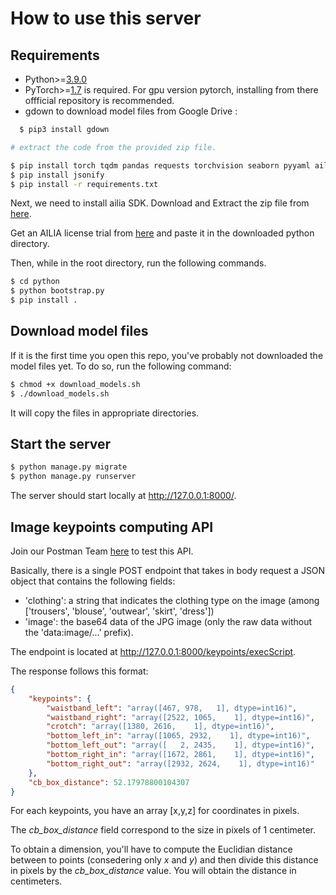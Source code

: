 # How to use this server

## Requirements

- Python>=[3.9.0](https://www.python.org/)
- PyTorch>=[1.7](https://pytorch.org/get-started/locally/) is required. For gpu version pytorch, installing from there offficial repository is recommended.
- gdown to download model files from Google Drive :
```bash
  $ pip3 install gdown
```

```bash
# extract the code from the provided zip file.

$ pip install torch tqdm pandas requests torchvision seaborn pyyaml ailia
$ pip install jsonify
$ pip install -r requirements.txt
```

Next, we need to install ailia SDK. Download and Extract the zip file from [here](https://drive.google.com/file/d/1XOUILHyoekz4nBnISGt6J8FREFjzInFP/view?usp=share_link). 

Get an AILIA license trial from [here](https://axinc.jp/en/trial/) and paste it in the downloaded python directory.

Then, while in the root directory, run the following commands.

```bash
$ cd python
$ python bootstrap.py
$ pip install .
```

## Download model files

If it is the first time you open this repo, you've probably not downloaded the model files yet.
To do so, run the following command:

```bash
$ chmod +x download_models.sh
$ ./download_models.sh
```

It will copy the files in appropriate directories.

## Start the server

```bash
$ python manage.py migrate
$ python manage.py runserver
```

The server should start locally at http://127.0.0.1:8000/.

## Image keypoints computing API

Join our Postman Team [here](https://app.getpostman.com/join-team?invite_code=f68903cd9fa0ac4d12f855be1d739719&target_code=7d5682c00f94eb97eb3b67333cf1ddb6) to test this API.

Basically, there is a single POST endpoint that takes in body request a JSON object that contains
the following fields:
- 'clothing': a string that indicates the clothing type on the image (among ['trousers', 'blouse', 'outwear', 'skirt', 'dress'])
- 'image': the base64 data of the JPG image (only the raw data without the 'data:image/...' prefix).

The endpoint is located at http://127.0.0.1:8000/keypoints/execScript.

The response follows this format:
```json
{
    "keypoints": {
        "waistband_left": "array([467, 978,   1], dtype=int16)",
        "waistband_right": "array([2522, 1065,    1], dtype=int16)",
        "crotch": "array([1380, 2616,    1], dtype=int16)",
        "bottom_left_in": "array([1065, 2932,    1], dtype=int16)",
        "bottom_left_out": "array([   2, 2435,    1], dtype=int16)",
        "bottom_right_in": "array([1672, 2861,    1], dtype=int16)",
        "bottom_right_out": "array([2932, 2624,    1], dtype=int16)"
    },
    "cb_box_distance": 52.17978800104307
}
```

For each keypoints, you have an array [x,y,z] for coordinates in pixels.

The *cb_box_distance* field correspond to the size in pixels of 1 centimeter.

To obtain a dimension, you'll have to compute the Euclidian distance between to points (consedering only *x* and *y*)
and then divide this distance in pixels by the *cb_box_distance* value. You will obtain the distance in centimeters.